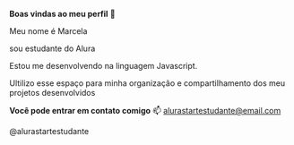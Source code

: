 **Boas vindas ao meu perfil** 💙

Meu nome é Marcela

sou estudante do Alura

Estou me desenvolvendo na linguagem Javascript.

Ultilizo esse espaço para minha organização e compartilhamento dos meu projetos desenvolvidos

**Você pode entrar em contato comigo** 📫
alurastartestudante@email.com

@alurastartestudante

